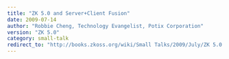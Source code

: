 ```yaml
---
title: "ZK 5.0 and Server+Client Fusion"
date: 2009-07-14
author: "Robbie Cheng, Technology Evangelist, Potix Corporation"
version: "ZK 5.0"
category: small-talk
redirect_to: "http://books.zkoss.org/wiki/Small Talks/2009/July/ZK 5.0 and Server+Client Fusion"
---
```

